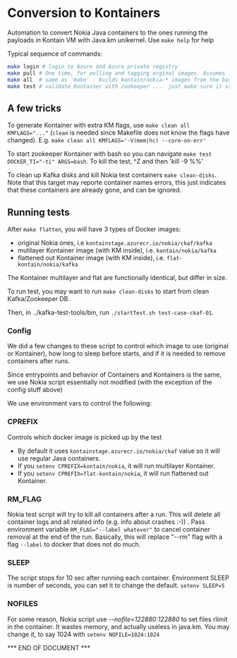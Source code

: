 # Conversion to Kontainers

Automation to convert Nokia Java containers to the ones running the payloads in Kontain VM with Java.km unikernel.
Use `make help` for help

Typical sequence of commands:

```bash
make login # login to Azure and Azure private registry
make pull # One time, for pulling and tagging orginal images. Assumes login.
make all  # same as 'make' - builds kontain/nokia-* images from the base ones
make test # validate Kontainer with zookeeper .... just make sure it starts to listen
```

## A few tricks

To generate Kontainer with extra KM flags, use `make clean all KMFLAGS="..."` (`clean` is needed since Makefile does not know the flags have changed). E.g. `make clean all KMFLAGS='-V(mem|hc) --core-on-err'`

To start zookeeper Kontainer with bash so you can navigate
`make test DOCKER_TI="-ti" ARGS=bash`. To kill the test, ^Z and then 'kill -9 %%'

To clean up Kafka disks and kill Nokia test containers `make clean-disks`. Note that this target may reporte container names errors, this just indicates that these containers are already gone, and can be ignored.

## Running tests

After `make flatten`, you will have 3 types of Docker images:

* original Nokia ones, i.e `kontainstage.azurecr.io/nokia/ckaf/kafka`
* mutilayer Kontainer image (with KM inside), i.e. `kontain/nokia/kafka`
* flattened out Kontainer image (with KM inside), i.e. `flat-kontain/nokia/kafka`

The Kontainer multilayer and flat are functionally identical, but differ in size.

To run test, you may want to run `make clean-disks` to start from clean Kafka/Zookeeper DB.

Then, in ../kafka-test-tools/bin, run `./startTest.sh test-case-ckaf-01`.

### Config

We did a few changes to these script to control which image to use (original or Kontainer), how long to sleep before starts, and if it is needed to remove containers after runs.

Since entrypoints and behavior of Containers and Kontainers is the same, we use Nokia script essentially not modified (with the exception of the config stuff above)

We use environment vars to control the following:

### CPREFIX

Controls which docker image is picked up by the test

* By default it uses `kontainstage.azurecr.io/nokia/ckaf` value so it will use regular Java containers.
* If you `setenv CPREFIX=kontain/nokia`, it will run multilayer Kontainer.
* If you `setenv CPREFIX=flat-kontain/nokia`, it will run flattened out Kontainer.

### RM_FLAG

Nokia test  script will try to kill all containers after a run. This will delete all container logs and all related info (e.g. info about crashes :-)) . Pass environment variable `RM_FLAG="--label whatever"` to cancel container removal at the end of the run. Basically, this will replace "--rm" flag with a flag `--label` to docker that does not do much.

### SLEEP

The script stops for 10 sec after running each container. Environment SLEEP is number of seconds, you can set it to change the default. `setenv SLEEP=5`

### NOFILES

For some reason, Nokia script use *--nofile=122880:122880* to set files rlimit in the container. It wastes memory,  and actually useless in java.km. You may change it, to say 1024 with `setenv NOFILE=1024:1024`

*** END OF DOCUMENT ***
